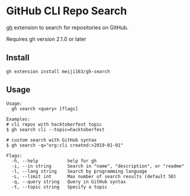 # GitHub CLI Repo Search 

[gh](https://github.com/cli/cli) extension to search for repositories on GitHub.

Requires gh version 2.1.0 or later

## Install
```
gh extension install meiji163/gh-search
```

## Usage
```
Usage:
  gh search <query> [flags]

Examples:
# cli repos with hacktoberfest topic
$ gh search cli --topic=hacktoberfest

# custom search with GitHub syntax
$ gh search -q="org:cli created:>2019-01-01"

Flags:
  -h, --help           help for gh
  -i, --in string      Search in "name", "description", or "readme"
  -l, --lang string    Search by programming language
  -L, --limit int      Max number of search results (default 50)
  -q, --query string   Query in GitHub syntax
  -t, --topic string   Specify a topic
```
